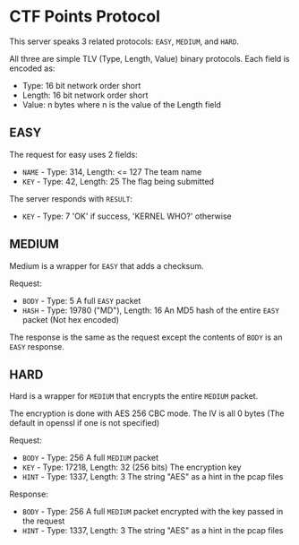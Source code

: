 CTF Points Protocol
===================

This server speaks 3 related protocols: `EASY`, `MEDIUM`, and `HARD`.

All three are simple TLV (Type, Length, Value) binary protocols. Each field is encoded as:

* Type: 16 bit network order short
* Length: 16 bit network order short
* Value: n bytes where n is the value of the Length field

## EASY

The request for easy uses 2 fields:

* `NAME` - Type: 314, Length: <= 127 The team name
* `KEY` - Type: 42, Length: 25 The flag being submitted

The server responds with `RESULT`:

* `KEY` - Type: 7 'OK' if success, 'KERNEL WHO?' otherwise

## MEDIUM

Medium is a wrapper for `EASY` that adds a checksum.

Request:

* `BODY` - Type: 5 A full `EASY` packet
* `HASH` - Type: 19780 ("MD"), Length: 16 An MD5 hash of the entire `EASY` packet (Not hex encoded)

The response is the same as the request except the contents of `BODY` is an `EASY` response.

## HARD

Hard is a wrapper for `MEDIUM` that encrypts the entire `MEDIUM` packet.

The encryption is done with AES 256 CBC mode. The IV is all 0 bytes (The default in openssl if one is not specified)

Request:

* `BODY` - Type: 256 A full `MEDIUM` packet
* `KEY` - Type: 17218, Length: 32 (256 bits) The encryption key
* `HINT` - Type: 1337, Length: 3 The string "AES" as a hint in the pcap files

Response:

* `BODY` - Type: 256 A full `MEDIUM` packet encrypted with the key passed in the request
* `HINT` - Type: 1337, Length: 3 The string "AES" as a hint in the pcap files
